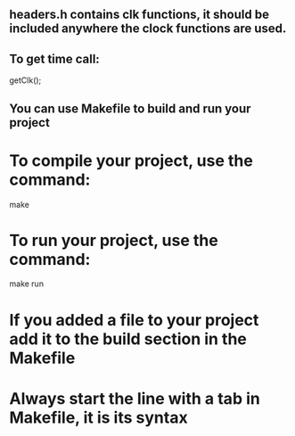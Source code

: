 ## headers.h contains clk functions, it should be included anywhere the clock functions are used.

## To get time call:

getClk();

## You can use Makefile to build and run your project

# To compile your project, use the command:

make

# To run your project, use the command:

make run

# If you added a file to your project add it to the build section in the Makefile

# Always start the line with a tab in Makefile, it is its syntax
